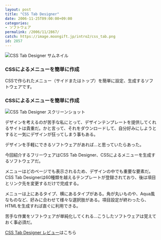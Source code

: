 ```yaml
---
layout: post
title: "CSS Tab Designer"
date: 2006-11-25T09:00:00+09:00
categories:
- ソフトウェア
permalink: /2006/11/2867/
catch: https://image.moongift.jp/intro2/css_tab.png
id: 2857
---
```

 ![CSS Tab Designer サムネイル](https://image.moongift.jp/intro2/css_tab.t.png "CSS Tab Designer サムネイル")
  

### CSSによるメニューを簡単に作成
  
CSSで作られたメニュー（サイドまたはトップ）を簡単に設定、生成するソフトウェアです。  
<!--more-->  

### CSSによるメニューを簡単に作成
  

![CSS Tab Designer スクリーンショット](https://image.moongift.jp/intro2/css_tab.png "CSS Tab Designer スクリーンショット")

  

デザインを考えるのが苦手な私にとって、デザインテンプレートを提供してくれるサイトは貴重だ。かと言って、それをダウンロードして、自分好みにしようとすると一気にデザインが狂ってしまう事もある。

  

デザインを手軽にできるソフトウェアがあれば…と思っていたらあった。

  

今回紹介するフリーウェアはCSS Tab Designer、CSSによるメニューを生成するソフトウェアだ。

  

メニューはどのページでも表示されるため、デザインの中でも重要な要素だ。CSS Tab Designerは60種類を越えるテンプレートが登録されており、後は項目とリンク先を変更するだけで完成する。

  

メニューは上にあるタイプ、横にあるタイプがある。角が丸いものや、Aqua風なものなど、好みに合わせて様々な選択肢がある。項目設定が終わったら、HTMLを生成すれば直ぐに利用できる。

  

苦手な作業をソフトウェアが単純化してくれる…こうしたソフトウェアは覚えておく事必須だ。

  

[CSS Tab Designer レビュー](http://fw.moongift.jp/review/i-2868.html)はこちら

